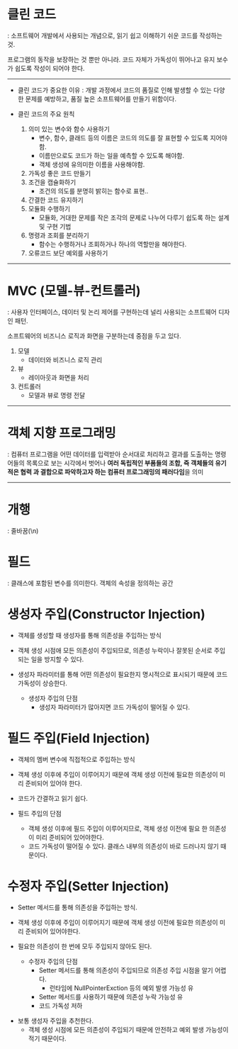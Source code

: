 # 클린 코드
: 소프트웨어 개발에서 사용되는 개념으로, 읽기 쉽고 이해하기 쉬운 코드를 작성하는 것.

프로그램의 동작을 보장하는 것 뿐만 아니라. 코드 자체가 가독성이 뛰어나고 유지 보수가 쉽도록 
작성이 되어야 한다.

---

* 클린 코드가 중요한 이유
    : 개발 과정에서 코드의 품질로 인해 발생할 수 있는 다양한 문제를 예방하고, 
    품질 높은 소프트웨어를 만들기 위함이다.

* 클린 코드의 주요 원칙
  1. 의미 있는 변수와 함수 사용하기
     - 변수, 함수, 클래드 등의 이름은 코드의 의도를 잘 표현할 수 있도록 지어야함.
     - 이름만으로도 코드가 하는 일을 예측할 수 있도록 해야함.
     - 객체 생성에 유의미한 이름을 사용해야함.
  2. 가독성 좋은 코드 만들기
  3. 조건을 캡슐화하기
     - 조건의 의도를 분명히 밝히는 함수로 표현..
  4. 간결한 코드 유지하기
  5. 모듈화 수행하기
     - 모듈화, 거대한 문제를 작은 조각의 문제로 나누어 다루기 쉽도록 하는 설계 및 구현 기법
  6. 명령과 조회를 분리하기
     - 함수는 수행하거나 조회하거나 하나의 역할만을 해야한다.
  7. 오류코드 보단 예외를 사용하기

---

# MVC (모델-뷰-컨트롤러)
: 사용자 인터페이스, 데이터 및 논리 제어를 구현하는데 널리 사용되는 소프트웨어 디자인 패턴.

소프트웨어의 비즈니스 로직과 화면을 구분하는데 중점을 두고 있다. 

1. 모델  
   - 데이터와 비즈니스 로직 관리
2. 뷰
   - 레이아웃과 화면을 처리
3. 컨트롤러
   - 모델과 뷰로 명령 전달

---

# 객체 지향 프로그래밍
: 컴퓨터 프로그램을 어떤 데이터를 입력받아 순서대로 처리하고 결과를 도출하는 명령어들의
목록으로 보는 시각에서 벗어나 **여러 독립적인 부품들의 조합, 즉 객체들의 유기적은 협력
과 결합으로 파악하고자 하는 컴퓨터 프로그래밍의 패러다임**을 의미

---
# 개행
: 줄바꿈(\n)

# 필드
: 클래스에 포함된 변수를 의미한다. 객체의 속성을 정의하는 공간

# 생성자 주입(Constructor Injection)
- 객체를 생성할 때 생성자를 통해 의존성을 주입하는 방식
- 객체 생성 시점애 모든 의존성이 주입되므로, 의존성 누락이나 잘못된 순서로 주입되는 일을 방지할 수 있다.
- 생성자 파라미터를 통해 어떤 의존성이 필요한지 명시적으로 표시되기 때문에 코드 가독성이 상승한다.

    - 생성자 주입의 단점
      - 생성자 파라미터가 많아지면 코드 가독성이 떨어질 수 있다.

# 필드 주입(Field Injection)
  - 객체의 멤버 변수에 직접적으로 주입하는 방식
  - 객체 생성 이후에 주입이 이루어지기 때문에 객체 생성 이전에 필요한
    의존성이 미리 준비되어 있어야 한다.
  - 코드가 간결하고 읽기 쉽다.
    
  - 필드 주입의 단점
    - 객체 생성 이후에 필드 주입이 이루어지므로, 객체 생성 이전에 필요
      한 의존성이 미리 준비되어 있어야한다.
    - 코드 가독성이 떨어질 수 있다.
        클래스 내부의 의존성이 바로 드러나지 않기 때문이다.

# 수정자 주입(Setter Injection)
- Setter 메서드를 통해 의존성을 주입하는 방식.
- 객체 생성 이후에 주입이 이루어지기 때문에 객체 생성 이전에 필요한 의존성이 미리 준비되어 있어야한다.
- 필요한 의존성이 한 번에 모두 주입되지 않아도 된다.

    - 수정자 주입의 단점
      - Setter 메서드를 통해 의존성이 주입되므로 의존성 주입 시점을 알기 어렵다.
        - 런타임에 NullPointerExction 등의 예외 발생 가능성 유
      - Setter 메서드를 사용하기 때문에 의존성 누락 가능성 유
      - 코드 가독성 저하
      
* 보통 생성자 주입을 추천한다.
  - 객체 생성 시점에 모든 의존성이 주입되기 때문에 안전하고 예외 발생 가능성이 적기 때문이다.
  